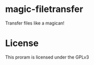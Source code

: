 # magic-filetransfer
Transfer files like a magican!

# License
This proram is licensed under the GPLv3
